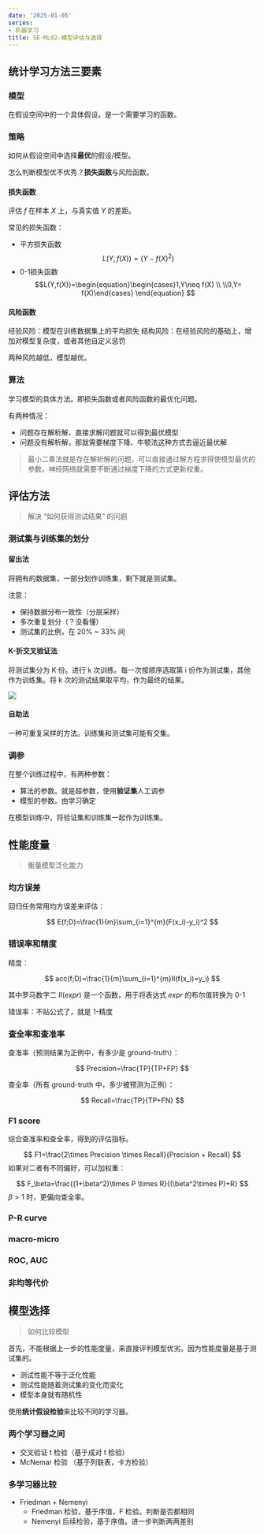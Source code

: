 ```yaml
---
date: '2025-01-05'
series:
- 机器学习
title: SE-ML02-模型评估与选择
---
```


## 统计学习方法三要素

### 模型

在假设空间中的一个具体假设。是一个需要学习的函数。

### 策略

如何从假设空间中选择**最优**的假设/模型。

怎么判断模型优不优秀？**损失函数**与风险函数。

#### 损失函数

评估 $f$ 在样本 $X$ 上，与真实值 $Y$ 的差距。

常见的损失函数：
- 平方损失函数 $$L(Y,f(X))=(Y-f(X)^2)$$
- 0-1损失函数 $$L(Y,f(X))=\begin{equation}\begin{cases}1,Y\neq f(X) \\ \\0,Y= f(X)\end{cases} \end{equation} $$
####  风险函数

经验风险：模型在训练数据集上的平均损失
结构风险：在经验风险的基础上，增加对模型复杂度，或者其他自定义惩罚

两种风险越低，模型越优。

### 算法

学习模型的具体方法。即损失函数或者风险函数的最优化问题。

有两种情况：
- 问题存在解析解，直接求解问题就可以得到最优模型
- 问题没有解析解，那就需要梯度下降、牛顿法这种方式去逼近最优解

>最小二乘法就是存在解析解的问题，可以直接通过解方程求得使模型最优的参数。神经网络就需要不断通过梯度下降的方式更新权重。


## 评估方法

>解决 “如何获得测试结果” 的问题

### 测试集与训练集的划分

#### 留出法

将拥有的数据集，一部分划作训练集，剩下就是测试集。

注意：
- 保持数据分布一致性（分层采样）
- 多次重复划分（？没看懂）
- 测试集的比例，在 20% ~ 33% 间

#### K-折交叉验证法

将测试集分为 K 份。进行 k 次训练。每一次按顺序选取第 i 份作为测试集，其他作为训练集。将 k 次的测试结果取平均，作为最终的结果。

![](https://runzblog.oss-cn-hangzhou.aliyuncs.com/postimg/202501050857236.png)

#### 自助法

一种可重复采样的方法。训练集和测试集可能有交集。

### 调参

在整个训练过程中，有两种参数：
- 算法的参数。就是超参数，使用**验证集**人工调参
- 模型的参数。由学习确定

在模型训练中，将验证集和训练集一起作为训练集。

## 性能度量

>衡量模型泛化能力

### 均方误差

回归任务常用均方误差来评估：

$$
E(f;D)=\frac{1}{m}\sum_{i=1}^{m}(F(x_i)-y_i)^2
$$

### 错误率和精度

精度：

$$
acc(f;D)=\frac{1}{m}\sum_{i=1}^{m}II(f(x_i)=y_i)
$$

其中罗马数字二 $II(expr)$ 是一个函数，用于将表达式 $expr$ 的布尔值转换为 0-1

错误率：不贴公式了，就是 1-精度

### 查全率和查准率

查准率（预测结果为正例中，有多少是 ground-truth）：

$$
Precision=\frac{TP}{TP+FP}
$$

查全率（所有 ground-truth 中，多少被预测为正例）：

$$
Recall=\frac{TP}{TP+FN}
$$

### F1 score

综合查准率和查全率，得到的评估指标。

$$
F1=\frac{2\times Precision \times Recall}{Precision + Recall}
$$
如果对二者有不同偏好，可以加权重：

$$
F_\beta=\frac{(1+\beta^2)\times P \times R}{(\beta^2\times P)+R}
$$
$\beta>1$ 时，更偏向查全率。

### P-R curve

### macro-micro

### ROC, AUC

### 非均等代价

## 模型选择

>如何比较模型

首先，不能根据上一步的性能度量，来直接评判模型优劣。因为性能度量是基于测试集的。
- 测试性能不等于泛化性能
- 测试性能随着测试集的变化而变化
- 模型本身就有随机性

使用**统计假设检验**来比较不同的学习器。

### 两个学习器之间

- 交叉验证 t 检验（基于成对 t 检验）
- McNemar 检验 （基于列联表，卡方检验）

### 多学习器比较

- Friedman + Nemenyi
	- Friedman 检验，基于序值，F 检验。判断是否都相同
	- Nemenyi 后续检验，基于序值。进一步判断两两差别